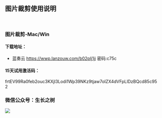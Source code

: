 
## 图片裁剪使用说明
<br>

### 图片裁剪-Mac/Win

#### 下载地址：
- 蓝奏云
https://wwp.lanzouw.com/b02plj1ji 密码:c75c

<!-- - [下载/更新地址]( https://pan.baidu.com/s/10e6ySMD5vOFHuf8AaNB6ow)
- 密码: pu7l -->

#### 15天试用激活码：
<g>frtEV99Ra0feb2ouc3KXjl3Lodi1Wp39NKz9tjaw7oIZX4dVFpLlDzBQcd85c952

### 微信公众号：生长之树
![](https://jasonmin.github.io/newsky/assets/qrcode_for.jpg)



<head>
    <link rel="stylesheet" type="text/css" href="../style/style.css">
</head>